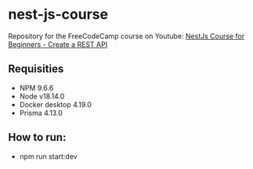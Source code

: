 # nest-js-course
Repository for the FreeCodeCamp course on Youtube: [NestJs Course for Beginners - Create a REST API](https://www.youtube.com/watch?v=GHTA143_b-s)

## Requisities 
- NPM 9.6.6
- Node v18.14.0
- Docker desktop 4.19.0
- Prisma 4.13.0

## How to run: 
- npm run start:dev

